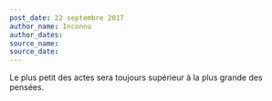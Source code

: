 ```yaml
---
post_date: 22 septembre 2017
author_name: Inconnu
author_dates:
source_name:
source_date:
---
```


Le plus petit des actes sera toujours supérieur à la plus grande des pensées.
